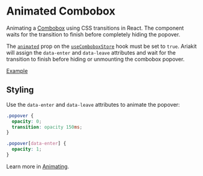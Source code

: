 # Animated Combobox

<p data-description>
  Animating a <a href="/components/combobox">Combobox</a> using CSS transitions in React. The component waits for the transition to finish before completely hiding the popover.
</p>

The [`animated`](/apis/combobox-store#animated) prop on the [`useComboboxStore`](/apis/combobox-store) hook must be set to `true`. Ariakit will assign the `data-enter` and `data-leave` attributes and wait for the transition to finish before hiding or unmounting the combobox popover.

<a href="./index.tsx" data-playground>Example</a>

## Styling

Use the `data-enter` and `data-leave` attributes to animate the popover:

```css
.popover {
  opacity: 0;
  transition: opacity 150ms;
}

.popover[data-enter] {
  opacity: 1;
}
```

Learn more in [Animating](/guide/animating).
